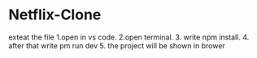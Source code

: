 # Netflix-Clone
exteat the file
1.open in vs code.
2.open terminal.
3. write npm install.
4. after that write  pm run dev
5. the project will be shown in brower
